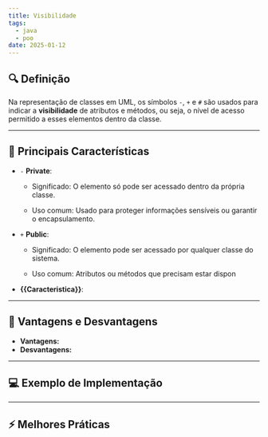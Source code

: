 ```yaml
---
title: Visibilidade
tags:
  - java
  - poo
date: 2025-01-12
---
```


## 🔍 Definição

Na representação de classes em UML, os símbolos `-`, `+` e `#` são usados para indicar a **visibilidade** de atributos e métodos, ou seja, o nível de acesso permitido a esses elementos dentro da classe.

---

## 📝 Principais Características

- `-` **Private**:
	- Significado: 
		O elemento só pode ser acessado dentro da própria classe.
		
	- Uso comum: 
		Usado para proteger informações sensíveis ou garantir o encapsulamento.
- `+` **Public**:
	- Significado:
		O elemento pode ser acessado por qualquer classe do sistema.
		
	- Uso comum:
		Atributos ou métodos que precisam estar dispon
- **{{Caracteristica}}**:

---

## 🧩 Vantagens e Desvantagens

- **Vantagens:**
- **Desvantagens:**

---

## 💻 Exemplo de Implementação

---

## ⚡ Melhores Práticas
